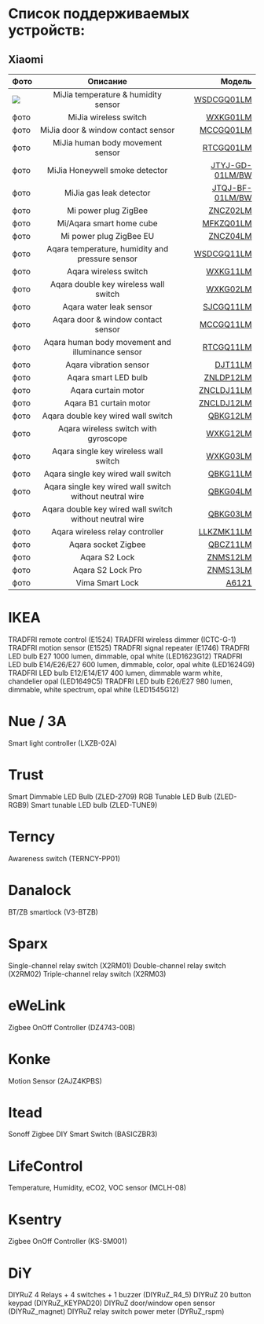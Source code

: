 # Список поддерживаемых устройств:
## Xiaomi 


| Фото  | Описание  | Модель |
|:------------- |:---------------:| -------------:|
| ![](/img/WSDCGQ01LM.jpg)      | MiJia temperature & humidity sensor|[WSDCGQ01LM](/WSDCGQ01LM.md) |
| фото      | MiJia wireless switch |[WXKG01LM](/WXKG01LM.md)
| фото      | MiJia door & window contact sensor |[MCCGQ01LM](/MCCGQ01LM.md)
| фото      | MiJia human body movement sensor |[RTCGQ01LM](/RTCGQ01LM.md)
| фото      | MiJia Honeywell smoke detector |[JTYJ-GD-01LM/BW](/JTYJ-GD-01LM_BW.md)
| фото      | MiJia gas leak detector |[JTQJ-BF-01LM/BW](/JTQJ-BF-01LM_BW.md)
| фото      | Mi power plug ZigBee |[ZNCZ02LM](/ZNCZ02LM.md)
| фото      | Mi/Aqara smart home cube|[MFKZQ01LM](/MFKZQ01LM.md])
| фото      | Mi power plug ZigBee EU |[ZNCZ04LM](/ZNCZ04LM.md)
| фото      | Aqara temperature, humidity and pressure sensor |[WSDCGQ11LM](/WSDCGQ11LM.md)
| фото      | Aqara wireless switch|[WXKG11LM](/WXKG11LM.md)
| фото      | Aqara double key wireless wall switch |[WXKG02LM](/WXKG02LM.md)
| фото      | Aqara water leak sensor|[SJCGQ11LM](/SJCGQ11LM.md)
| фото      | Aqara door & window contact sensor |[MCCGQ11LM](/MCCGQ11LM.md)
| фото      | Aqara human body movement and illuminance sensor |[RTCGQ11LM](/RTCGQ11LM.md)
| фото      | Aqara vibration sensor |[DJT11LM](/DJT11LM.md)
| фото      | Aqara smart LED bulb |[ZNLDP12LM](/ZNLDP12LM.md)
| фото      | Aqara curtain motor |[ZNCLDJ11LM](/ZNCLDJ11LM.md)
| фото      | Aqara B1 curtain motor |[ZNCLDJ12LM](/ZNCLDJ12LM.md)
| фото      | Aqara double key wired wall switch |[QBKG12LM](/QBKG12LM.md)
| фото      | Aqara wireless switch with gyroscope |[WXKG12LM](/WXKG12LM.md)
| фото      | Aqara single key wireless wall switch |[WXKG03LM](/WXKG03LM.md)
| фото      | Aqara single key wired wall switch |[QBKG11LM](/QBKG11LM.md)
| фото      | Aqara single key wired wall switch without neutral wire |[QBKG04LM](/QBKG04LM.md)
| фото      | Aqara double key wired wall switch without neutral wire |[QBKG03LM](/QBKG03LM.md)
| фото      | Aqara wireless relay controller |[LLKZMK11LM](/LLKZMK11LM.md)
| фото      | Aqara socket Zigbee|[QBCZ11LM](/QBCZ11LM.md)
| фото      | Aqara S2 Lock |[ZNMS12LM](/ZNMS12LM.md)
| фото      | Aqara S2 Lock Pro |[ZNMS13LM](/ZNMS13LM.md)
| фото      | Vima Smart Lock |[A6121](/A6121.md)

# IKEA 
TRADFRI remote control (E1524)
TRADFRI wireless dimmer (ICTC-G-1)
TRADFRI motion sensor (E1525)
TRADFRI signal repeater (E1746)
TRADFRI LED bulb E27 1000 lumen, dimmable, opal white (LED1623G12)
TRADFRI LED bulb E14/E26/E27 600 lumen, dimmable, color, opal white (LED1624G9)         
TRADFRI LED bulb E12/E14/E17 400 lumen, dimmable warm white, chandelier opal (LED1649C5)
TRADFRI LED bulb E26/E27 980 lumen, dimmable, white spectrum, opal white (LED1545G12)

# Nue / 3A
Smart light controller (LXZB-02A)

# Trust 
Smart Dimmable LED Bulb (ZLED-2709)
RGB Tunable LED Bulb (ZLED-RGB9)
Smart tunable LED bulb (ZLED-TUNE9)

# Terncy 
Awareness switch (TERNCY-PP01)

# Danalock 
BT/ZB smartlock (V3-BTZB)

#  Sparx 
Single-channel relay switch (X2RM01)
Double-channel relay switch (X2RM02)
Triple-channel relay switch (X2RM03)

# eWeLink 
Zigbee OnOff Controller (DZ4743-00B)

# Konke 
Motion Sensor (2AJZ4KPBS)

# Itead 
Sonoff Zigbee DIY Smart Switch (BASICZBR3)

#  LifeControl 
Temperature, Humidity, eCO2, VOC sensor (MCLH-08)

#  Ksentry 
Zigbee OnOff Controller (KS-SM001)

#  DiY 
DIYRuZ 4 Relays + 4 switches + 1 buzzer (DIYRuZ_R4_5)
DIYRuZ 20 button keypad (DIYRuZ_KEYPAD20)
DIYRuZ door/window open sensor (DIYRuZ_magnet)
DIYRuZ relay switch power meter (DYRuZ_rspm)
